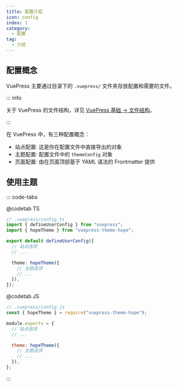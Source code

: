 ```yaml
---
title: 配置介绍
icon: config
index: 1
category:
  - 配置
tag:
  - 介绍
---
```


## 配置概念

VuePress 主要通过目录下的 `.vuepress/` 文件夹存放配置和需要的文件。

::: info

关于 VuePress 的文件结构，详见 [VuePress 基础 → 文件结构](../cookbook/vuepress/file.md)。

:::

在 VuePress 中，有三种配置概念：

- 站点配置: 这是你在配置文件中直接导出的对象
- 主题配置: 配置文件中的 `themeConfig` 对象
- 页面配置: 由在页面顶部基于 YAML 语法的 Frontmatter 提供

## 使用主题

::: code-tabs

@codetab TS

```ts
// .vuepress/config.ts
import { defineUserConfig } from "vuepress";
import { hopeTheme } from "vuepress-theme-hope";

export default defineUserConfig({
  // 站点选项
  // ...

  theme: hopeTheme({
    // 主题选项
    // ...
  }),
});
```

@codetab JS

```js
// .vuepress/config.js
const { hopeTheme } = require("vuepress-theme-hope");

module.exports = {
  // 站点选项
  // ...

  theme: hopeTheme({
    // 主题选项
    // ...
  }),
};
```

:::
